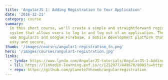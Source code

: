 ```yaml
---
title: 'AngularJS 1: Adding Registration to Your Application'
date: '2016-12-21'
category: course
summary:
  In this short course, we'll create a simple and straightforward registration
  system that allows users to log in and log out of an application. The techniques
  use AngularJS and Google Firebase, a mobile development platform that makes registration
  easy and secure.
thumb: '/images/courses/angular1-registration_tn.png'
hero: '/images/courses/angular1-registration.jpg'
links:
  - lynda: https://www.lynda.com/AngularJS-tutorials/AngularJS-1-Adding-Registration-Your-Application/560052-2.html
  - lil: https://linkedin-learning.pxf.io/c/1252977/449670/8005?u=https%3A%2F%2Fwww.linkedin.com%2Flearning%2Fangularjs-1-adding-registration-to-your-application-2
  - repo: https://github.com/planetoftheweb/angularregistration
---
```

